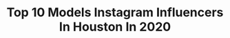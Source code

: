 ---
title: Top 10 Models Instagram Influencers In Houston In 2020
description: >-
  Find top models Instagram influencers in Houston in 2020. Most popular hashtags: #houston #model #htx #houstonmodel.
platform: Instagram
profiles:
  - username: "lorinlee"
    fullname: >-
      Lorin Lee
    location: "United States"
    followers: 2786
    engagement: 1297
    commentsToLikes: 0.043090
    avatar: "https://scontent-amt2-1.cdninstagram.com/v/t51.2885-19/s320x320/91818288_218848242537611_501881200713924608_n.jpg?_nc_ht=scontent-amt2-1.cdninstagram.com&_nc_ohc=NtpVOt6pUVwAX-v2abc&oh=a7430dd99ba1bbb397b7f341488df1f5&oe=5EB9FB1E"
    verified: false
    hashtags: "#fashionnova, #model, #houstonphotographer, #naturalhair"
  - username: "macanoniii"
    fullname: >-
      Veronica (noni)
    location: "United States"
    followers: 5134
    engagement: 1078
    commentsToLikes: 0.038851
    avatar: "https://scontent-lhr8-1.cdninstagram.com/v/t51.2885-19/s320x320/81809960_180217613043106_3491304100883070976_n.jpg?_nc_ht=scontent-lhr8-1.cdninstagram.com&_nc_ohc=B_2TpQaRiqcAX8do5lW&oh=be734cc48038e461145605b1fd6224f0&oe=5EBAEDBD"
    verified: false
    hashtags: "#instafashion, #ighouston, #pursuitofportraits, #houstoncreators"
  - username: "cheyennej998"
    fullname: >-
      Cheyenne Cummings
    location: "United States"
    followers: 101054
    engagement: 108
    commentsToLikes: 0.030684
    avatar: "https://scontent-lhr8-1.cdninstagram.com/v/t51.2885-19/s320x320/21688888_1671144969571547_3459090192600662016_n.jpg?_nc_ht=scontent-lhr8-1.cdninstagram.com&_nc_ohc=hhTC0x28SFwAX_q0qC0&oh=427e687502842bef32b98077f28d1d16&oe=5EB8A9B6"
    verified: false
    hashtags: "#astros, #htown, #houstonmodel, #like"
  - username: "tory.nichole"
    fullname: >-
      ✨TORY PERRARD✨
    location: "United States"
    followers: 5908
    engagement: 1141
    commentsToLikes: 0.053621
    avatar: "https://scontent-ams4-1.cdninstagram.com/v/t51.2885-19/s320x320/66711087_441618096429958_2864923278705688576_n.jpg?_nc_ht=scontent-ams4-1.cdninstagram.com&_nc_ohc=8pIX7E_gKqQAX9Ktapr&oh=437319fc86064aa4333c55541a88437c&oe=5EB95A09"
    verified: false
    hashtags: "#portraitphotography, #cliquesalonhouston, #rayn, #makeitrayn"
  - username: "alatte.toeat"
    fullname: >-
      Coffee & Food | Houston
    location: "United States"
    followers: 2483
    engagement: 2744
    commentsToLikes: 0.223161
    avatar: "https://scontent-ams4-1.cdninstagram.com/v/t51.2885-19/s320x320/66121347_881666388866896_5490136409622708224_n.jpg?_nc_ht=scontent-ams4-1.cdninstagram.com&_nc_ohc=_cLQc6of980AX8WPaQh&oh=00c029a14fbaed684dc3ab4f0899a0e3&oe=5EBB610A"
    verified: false
    hashtags: "#houston, #dailypizza, #houstonfoodie, #cheesepulling"
  - username: "veronicagomez138"
    fullname: >-
      Veronica Gomez
    location: "United States"
    followers: 158799
    engagement: 118
    commentsToLikes: 0.012149
    avatar: "https://scontent-lga3-1.cdninstagram.com/v/t51.2885-19/s320x320/91983263_308744543428068_7382138682548944896_n.jpg?_nc_ht=scontent-lga3-1.cdninstagram.com&_nc_ohc=9nZ73IvsYWMAX_WNOT9&oh=f6e481a441df612465f0f631364395d3&oe=5EB2F776"
    verified: false
    hashtags: "#veronicagomez, #htx, #warehouselive, #beadoll"
  - username: "lord0dd"
    fullname: >-
      S T A C Y  D A N I E L L A
    location: "United States"
    followers: 40283
    engagement: 165
    commentsToLikes: 0.052690
    avatar: "https://scontent-amt2-1.cdninstagram.com/v/t51.2885-19/s320x320/90853333_193966905227464_887136786457821184_n.jpg?_nc_ht=scontent-amt2-1.cdninstagram.com&_nc_ohc=JBWu2-XtubgAX8uZkNa&oh=b0ff049e34f2ddba3470f574bc0c9bd5&oe=5EB4BFF8"
    verified: false
    hashtags: "#nyphotographers, #jerseyphotographers, #laphotographers, #lamua"
  - username: "bigjazz2live"
    fullname: >-
      CREATOR OF THE “AIRPUMP” ‼️🔥🌎
    location: "United States"
    followers: 148921
    engagement: 84
    commentsToLikes: 0.094635
    avatar: "https://scontent-lga3-1.cdninstagram.com/v/t51.2885-19/s320x320/92017081_1262196623979550_1392668632063934464_n.jpg?_nc_ht=scontent-lga3-1.cdninstagram.com&_nc_ohc=mHSG60_sDlAAX-3zWRs&oh=693f35f36c44d3adcc8aa4ade2307658&oe=5EBAA253"
    verified: false
    hashtags: "#curlyhair, #tinasnow, #exotic, #flowers"
  - username: "margodanee"
    fullname: >-
      Margo Danee'
    location: "United States"
    followers: 6160
    engagement: 579
    commentsToLikes: 0.056294
    avatar: "https://scontent-lhr8-1.cdninstagram.com/v/t51.2885-19/s320x320/88126898_271759380470999_3673481340675686400_n.jpg?_nc_ht=scontent-lhr8-1.cdninstagram.com&_nc_ohc=0UB7Bc-9tlUAX8cuHOv&oh=4f1fcc09fa788379c37d08f46a119fe5&oe=5EBA87CE"
    verified: false
    hashtags: "#travel, #blackgirlstravel, #performance, #icantsurviveinthecold"
  - username: "texasdarling1"
    fullname: >-
      Texas Proud
    location: "United States"
    followers: 6539
    engagement: 1136
    commentsToLikes: 0.028364
    avatar: "https://scontent-lhr8-1.cdninstagram.com/v/t51.2885-19/s320x320/59566339_359167981393551_7971789240763678720_n.jpg?_nc_ht=scontent-lhr8-1.cdninstagram.com&_nc_ohc=7N7Er74KS7AAX_RVlke&oh=d312de539a2c0e963200279a6f64dcfc&oe=5EBC4ADD"
    verified: false
    hashtags: "#sexy, #tooshietuesday, #tuesdau, #dodge"
---